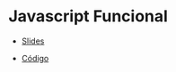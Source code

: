 # Javascript Funcional

- [Slides](https://docs.google.com/presentation/d/1EfS7gsV1-wV4s2lvj9TFG-D91qwy-zgmT-L7NZfH488/edit?usp=sharing)

- [Código](./index.js)
